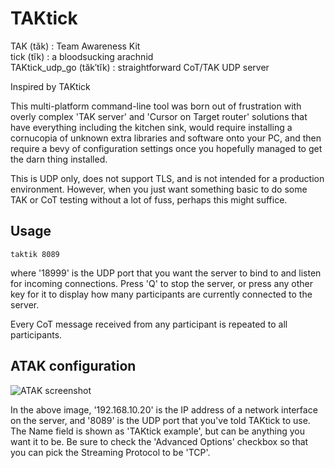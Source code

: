 TAKtick
=======

TAK     (tăk)     : Team Awareness Kit</br>
tick    (tĭk)     : a bloodsucking arachnid</br>
TAKtick_udp_go (tăk′tĭk) : straightforward CoT/TAK UDP server</br>

Inspired by TAKtick

This multi-platform command-line tool was born out of frustration with overly complex 'TAK server' and 'Cursor on Target router' solutions that have everything including the kitchen sink, would require installing a cornucopia of unknown extra libraries and software onto your PC, and then require a bevy of configuration settings once you hopefully managed to get the darn thing installed.

This is UDP only, does not support TLS, and is not intended for a production environment.  However, when you just want something basic to do some TAK or CoT testing without a lot of fuss, perhaps this might suffice.

## Usage

```
taktik 8089
```

where '18999' is the UDP port that you want the server to bind to and listen for incoming connections.  Press 'Q' to stop the server, or press any other key for it to display how many participants are currently connected to the server.

Every CoT message received from any participant is repeated to all participants.

## ATAK configuration

![ATAK screenshot](https://user-images.githubusercontent.com/86503169/135726814-30a4067b-7099-4d68-abfd-1bf04584b6ca.png)

In the above image, '192.168.10.20' is the IP address of a network interface on the server, and '8089' is the UDP port that you've told TAKtick to use.  The Name field is shown as 'TAKtick example', but can be anything you want it to be.  Be sure to check the 'Advanced Options' checkbox so that you can pick the Streaming Protocol to be 'TCP'.
